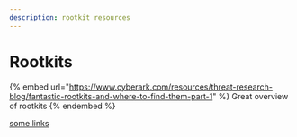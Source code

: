 ```yaml
---
description: rootkit resources
---
```


# Rootkits

{% embed url="https://www.cyberark.com/resources/threat-research-blog/fantastic-rootkits-and-where-to-find-them-part-1" %}
Great overview of rootkits
{% endembed %}

[some links](https://github.com/rmusser01/Infosec\_Reference/blob/master/Draft/Rootkits.md)
